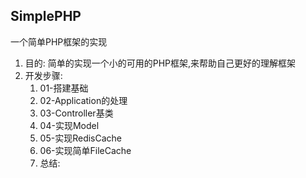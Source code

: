 ##  SimplePHP
一个简单PHP框架的实现
1. 目的: 简单的实现一个小的可用的PHP框架,来帮助自己更好的理解框架
2. 开发步骤:
    1. 01-搭建基础
    2. 02-Application的处理
    3. 03-Controller基类
    4. 04-实现Model
    5. 05-实现RedisCache
    6. 06-实现简单FileCache
    7. 总结: